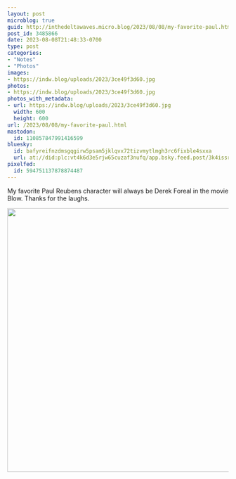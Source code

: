 ```yaml
---
layout: post
microblog: true
guid: http://inthedeltawaves.micro.blog/2023/08/08/my-favorite-paul.html
post_id: 3485866
date: 2023-08-08T21:48:33-0700
type: post
categories:
- "Notes"
- "Photos"
images:
- https://indw.blog/uploads/2023/3ce49f3d60.jpg
photos:
- https://indw.blog/uploads/2023/3ce49f3d60.jpg
photos_with_metadata:
- url: https://indw.blog/uploads/2023/3ce49f3d60.jpg
  width: 600
  height: 600
url: /2023/08/08/my-favorite-paul.html
mastodon:
  id: 110857847991416599
bluesky:
  id: bafyreifnzdmsgqgirw5psam5jklqvx72tizvmytlmgh3rc6fixble4sxxa
  url: at://did:plc:vt4k6d3e5rjw65cuzaf3nufq/app.bsky.feed.post/3k4issrduk32s
pixelfed:
  id: 594751137878874487
---
```

My favorite Paul Reubens character will always be Derek Foreal in the movie Blow. Thanks for the laughs. 

<img src="uploads/2023/3ce49f3d60.jpg" width="600" height="600" alt="">

